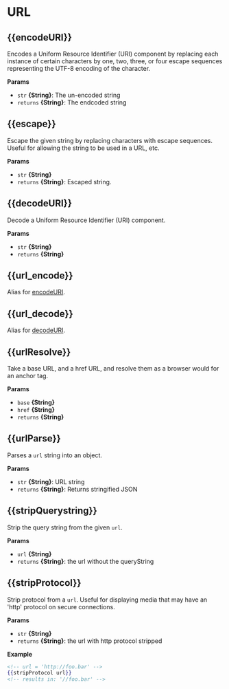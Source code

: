 
# URL

## {{encodeURI}}

Encodes a Uniform Resource Identifier (URI) component
by replacing each instance of certain characters by
one, two, three, or four escape sequences representing
the UTF-8 encoding of the character.

**Params**

* `str` **{String}**: The un-encoded string
* `returns` **{String}**: The endcoded string

## {{escape}}

Escape the given string by replacing characters with escape sequences.
Useful for allowing the string to be used in a URL, etc.

**Params**

* `str` **{String}**
* `returns` **{String}**: Escaped string.

## {{decodeURI}}

Decode a Uniform Resource Identifier (URI) component.

**Params**

* `str` **{String}**
* `returns` **{String}**

## {{url_encode}}

Alias for [encodeURI](#encodeuri).

## {{url_decode}}

Alias for [decodeURI](#decodeuri).

## {{urlResolve}}

Take a base URL, and a href URL, and resolve them as a
browser would for an anchor tag.

**Params**

* `base` **{String}**
* `href` **{String}**
* `returns` **{String}**

## {{urlParse}}

Parses a `url` string into an object.

**Params**

* `str` **{String}**: URL string
* `returns` **{String}**: Returns stringified JSON

## {{stripQuerystring}}

Strip the query string from the given `url`.

**Params**

* `url` **{String}**
* `returns` **{String}**: the url without the queryString

## {{stripProtocol}}

Strip protocol from a `url`. Useful for displaying media that may have an 'http' protocol on secure connections.

**Params**

* `str` **{String}**
* `returns` **{String}**: the url with http protocol stripped

**Example**

```handlebars
<!-- url = 'http://foo.bar' -->
{{stripProtocol url}}
<!-- results in: '//foo.bar' -->
```
